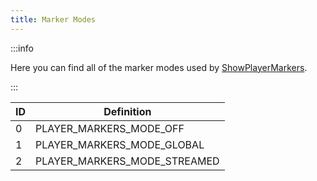 ```yaml
---
title: Marker Modes
---
```


:::info

Here you can find all of the marker modes used by [ShowPlayerMarkers](../functions/ShowPlayerMarkers).

:::

|  ID   | Definition |
| ------- | ----------- |
| 0  | PLAYER_MARKERS_MODE_OFF |
| 1 | PLAYER_MARKERS_MODE_GLOBAL |
| 2  | PLAYER_MARKERS_MODE_STREAMED |
